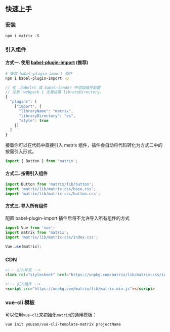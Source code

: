 ## 快速上手

### 安装

```shell
npm i matrix -S
```

### 引入组件

#### 方式一. 使用 [babel-plugin-import](https://github.com/ant-design/babel-plugin-import) (推荐)
```bash
# 安装 babel-plugin-import 插件
npm i babel-plugin-import -D
```

```js
// 在 .babelrc 或 babel-loader 中添加插件配置
// 注意：webpack 1 无需设置 libraryDirectory。
{
  "plugins": [
    ["import", {
      "libraryName": "matrix",
      "libraryDirectory": "es",
      "style": true
    }]
  ]
}
```

接着你可以在代码中直接引入 matrix 组件，插件会自动将代码转化为方式二中的按需引入形式。

```js
import { Button } from 'matrix';
```

#### 方式二. 按需引入组件

```js
import Button from 'matrix/lib/button';
import 'matrix/lib/matrix-css/base.css';
import 'matrix/lib/matrix-css/button.css';
```
 
#### 方式三. 导入所有组件
配置 babel-plugin-import 插件后将不允许导入所有组件的方式

```js
import Vue from 'vue';
import matrix from 'matrix';
import 'matrix/lib/matrix-css/index.css';

Vue.use(matrix);
```

### CDN

```html
<!-- 引入样式 -->
<link rel="stylesheet" href="https://unpkg.com/matrix/lib/matrix-css/index.css">

<!-- 引入组件 -->
<script src="https://unpkg.com/matrix/lib/matrix.min.js"></script>
```

### vue-cli 模板
可以使用`vue-cli`来初始化`matrix`的通用模板：

```shell
vue init youzan/vue-cli-template-matrix projectName
```
